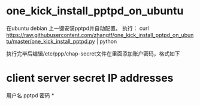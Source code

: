 one_kick_install_pptpd_on_ubuntu
================================

在ubuntu debian 上一键安装pptpd并自动配置。
执行：
curl https://raw.githubusercontent.com/zhangtf/one_kick_install_pptpd_on_ubuntu/master/one_kick_install_pptpd.py | python

执行完毕后编辑/etc/ppp/chap-secret文件在里面添加账户密码，格式如下
# client        server  secret                  IP addresses
  用户名        pptpd   密码	                  *
